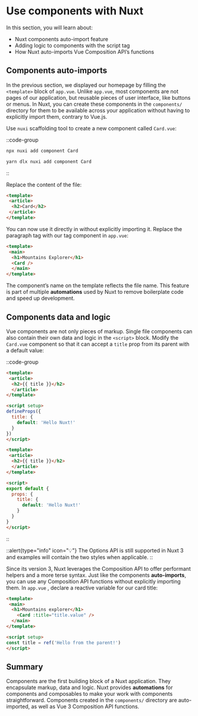 # Use components with Nuxt

In this section, you will learn about:

- Nuxt components auto-import feature
- Adding logic to components with the script tag
- How Nuxt auto-imports Vue Composition API’s functions

## Components auto-imports

In the previous section, we displayed our homepage by filling the `<template>` block of `app.vue`. Unlike `app.vue`, most components are not pages of our application, but reusable pieces of user interface, like buttons or menus. In Nuxt, you can create these components in the `components/` directory for them to be available across your application without having to explicitly import them, contrary to Vue.js.

Use `nuxi` scaffolding tool to create a new component called `Card.vue`:

::code-group

```bash [npm]
npx nuxi add component Card
```

```bash [yarn2]
yarn dlx nuxi add component Card
```

::

Replace the content of the file:

```html
<template>
 <article>
  <h2>Card</h2>
 </article>
</template>
```

You can now use it directly in without explicitly importing it. Replace the paragraph tag with our tag component in `app.vue`:

```html
<template>
 <main>
  <h1>Mountains Explorer</h1>
  <Card />
  </main>
</template>
```

The component’s name on the template reflects the file name. This feature is part of multiple **automations** used by Nuxt to remove boilerplate code and speed up development.

## Components data and logic

Vue components are not only pieces of markup. Single file components can also contain their own data and logic in the `<script>` block. Modify the `Card.vue` component so that it can accept a `title` prop from its parent with a default value:

::code-group

```html [Composition API]
<template>
 <article>
  <h2>{{ title }}</h2>
  </article>
</template>

<script setup>
defineProps({
  title: {
    default: 'Hello Nuxt!'
  }
})
</script>
```

```html [Options API]
<template>
 <article>
  <h2>{{ title }}</h2>
  </article>
</template>

<script>
export default {
  props: {
    title: {
      default: 'Hello Nuxt!'
    }
  }
}
</script>
```

::

::alert{type="info" icon="💡"}
The Options API is still supported in Nuxt 3 and examples will contain the two styles when applicable.
::

Since its version 3, Nuxt leverages the Composition API to offer performant helpers and a more terse syntax. Just like the components **auto-imports**, you can use any Composition API functions without explicitly importing them. In `app.vue` , declare a reactive variable for our card title:

```html
<template>
 <main>
  <h1>Mountains explorer</h1>
    <Card :title="title.value" />
  </main>
</template>

<script setup>
const title = ref('Hello from the parent!')
</script>
```

## Summary

Components are the first building block of a Nuxt application. They encapsulate markup, data and logic. Nuxt provides **automations** for components and composables to make your work with components straightforward. Components created in the `components/` directory are auto-imported, as well as Vue 3 Composition API functions.
